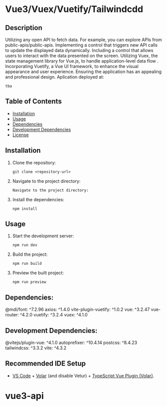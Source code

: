 # Vue3/Vuex/Vuetify/Tailwindcdd

## Description

Utilizing any open API to fetch data. For example, you can explore APIs from public-apis/public-apis.
Implementing a control that triggers new API calls to update the displayed data dynamically.
Including a control that allows users to interact with the data presented on the screen.
Utilizing Vuex, the state management library for Vue.js, to handle application-level data flow .
Incorporating Vuetify, a Vue UI framework, to enhance the visual appearance and user experience.
Ensuring the application has an appealing and professional design.
Aplication deployed at:

```
tba
```

## Table of Contents

- [Installation](#installation)
- [Usage](#usage)
- [Dependencies](#dependencies)
- [Development Dependencies](#development-dependencies)
- [License](#license)

## Installation

1. Clone the repository:

   ```
   git clone <repository-url>
   ```

2. Navigate to the project directory:

   ```
   Navigate to the project directory:
   ```

3. Install the dependencies:

   ```
   npm install
   ```

## Usage

1. Start the development server:

   ```
   npm run dev
   ```

2. Build the project:

   ```
   npm run build
   ```

3. Preview the built project:

   ```
   npm run preview
   ```

## Dependencies:

@mdi/font: ^7.2.96
axios: ^1.4.0
vite-plugin-vuetify: ^1.0.2
vue: ^3.2.47
vue-router: ^4.2.0
vuetify: ^3.2.4
vuex: ^4.1.0

## Development Dependencies:

@vitejs/plugin-vue: ^4.1.0
autoprefixer: ^10.4.14
postcss: ^8.4.23
tailwindcss: ^3.3.2
vite: ^4.3.2

## Recommended IDE Setup

- [VS Code](https://code.visualstudio.com/) + [Volar](https://marketplace.visualstudio.com/items?itemName=Vue.volar) (and disable Vetur) + [TypeScript Vue Plugin (Volar)](https://marketplace.visualstudio.com/items?itemName=Vue.vscode-typescript-vue-plugin).

# vue3-api
